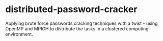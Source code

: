# distributed-password-cracker
Applying brute force passwords cracking techniques with a twist - using OpenMP and MPICH to distribute the tasks in a clustered computing environment.
